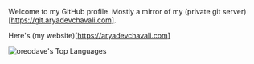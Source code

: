 Welcome to my GitHub profile.  Mostly a mirror of my (private git
server)[https://git.aryadevchavali.com].

Here's (my website)[https://aryadevchavali.com]

![oreodave's Top Languages](https://github-readme-stats.vercel.app/api/top-langs/?username=oreodave&theme=vue-dark&show_icons=true&hide_border=true&layout=compact)
